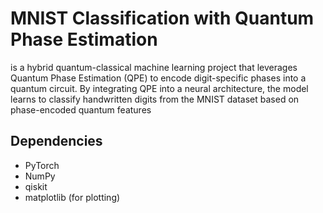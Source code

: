 # MNIST Classification with Quantum Phase Estimation
is a hybrid quantum-classical machine learning project that leverages Quantum Phase Estimation (QPE) to encode digit-specific phases into a quantum circuit. By integrating QPE into a neural architecture, the model learns to classify handwritten digits from the MNIST dataset based on phase-encoded quantum features


## Dependencies
- PyTorch
- NumPy
- qiskit
- matplotlib (for plotting)


